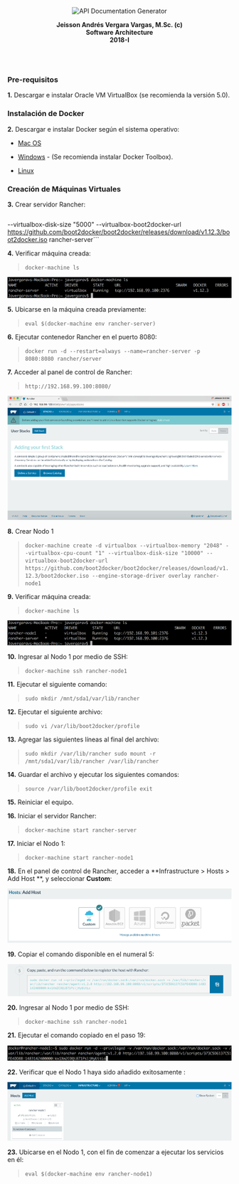 <p align="center">
  <img src="https://github.com/trum7/testarquisoft2018/blob/master/images/title.png" alt="API Documentation Generator" width="500">
  <br>
</p>

<p align="center">
  <b>Jeisson Andrés Vergara Vargas, M.Sc. (c)</b>
  <br>
  <b>Software Architecture</b>
  <br>
  <b>2018-I</b>
</p>
<br><br>

### Pre-requisitos

**1.** Descargar e instalar Oracle VM VirtualBox (se recomienda la versión 5.0).</li>


### Instalación de Docker

**2.** Descargar e instalar Docker según el sistema operativo:    
* [Mac OS]( https://www.docker.com/products/docker#/mac.)

* [Windows]( https://www.docker.com/products/docker#/windows.) - (Se recomienda instalar Docker Toolbox).
* [Linux]( https://www.docker.com/products/docker#/linux.)

### Creación de Máquinas Virtuales


   **3.** Crear servidor Rancher:

> ```docker-machine create -d virtualbox --virtualbox-memory "1024"  --virtualbox-cpu-count "-1"
--virtualbox-disk-size "5000" --virtualbox-boot2docker-url https://github.com/boot2docker/boot2docker/releases/download/v1.12.3/boot2docker.iso  rancher-server```

   **4.** Verificar máquina creada:
> ```docker-machine ls```

   ![alt text](./images/ls.png "Logo Title Text 1")

   **5.** Ubicarse en la máquina creada previamente:

> ```eval $(docker-machine env rancher-server)```

   **6.** Ejecutar contenedor Rancher en el puerto 8080:

> `docker run -d --restart=always --name=rancher-server -p 8080:8080 rancher/server`

   **7.** Acceder al panel de control de Rancher:

> `http://192.168.99.100:8080/`
   
   ![alt text](./images/localhost.png "rancher-server")

   **8.** Crear Nodo 1

> `docker-machine create -d virtualbox --virtualbox-memory "2048" --virtualbox-cpu-count "1" --virtualbox-disk-size "10000" --virtualbox-boot2docker-url https://github.com/boot2docker/boot2docker/releases/download/v1.12.3/boot2docker.iso --engine-storage-driver overlay rancher-node1`

   **9.** Verificar máquina creada:

> `docker-machine ls`
    
  ![alt text](./images/ls2.png "machines")

   **10.** Ingresar al Nodo 1 por medio de SSH:

> `docker-machine ssh rancher-node1`

   **11.** Ejecutar el siguiente comando:

> `sudo mkdir /mnt/sda1/var/lib/rancher`

   **12.** Ejecutar el siguiente archivo:

> `sudo vi /var/lib/boot2docker/profile`

   **13.** Agregar las siguientes líneas al final del archivo:

> `sudo mkdir /var/lib/rancher
   sudo mount -r /mnt/sda1/var/lib/rancher /var/lib/rancher`

   **14.** Guardar el archivo y ejecutar los siguientes comandos:

> `source /var/lib/boot2docker/profile
   exit`

   **15.** Reiniciar el equipo.

   **16.** Iniciar el servidor Rancher:

> `docker-machine start rancher-server`

   **17.** Iniciar el Nodo 1:

> `docker-machine start rancher-node1`

   **18.** En el panel de control de Rancher, acceder a **Infrastructure > Hosts > Add Host **, y seleccionar **Custom**:

   ![alt text](./images/custom.png "machines")

   **19.** Copiar el comando disponible en el numeral 5:

   ![alt text](./images/command.png "machines")

   **20.** Ingresar al Nodo 1 por medio de SSH:

> `docker-machine ssh rancher-node1`

   **21.** Ejecutar el comando copiado en el paso 19:

   ![alt text](./images/command2.png "machines")

   **22.** Verificar que el Nodo 1 haya sido añadido exitosamente :

   ![alt text](./images/rancher.png "machines")

   **23.** Ubicarse en el Nodo 1, con el fin de comenzar a ejecutar los servicios en él:

> `eval $(docker-machine env rancher-node1)`

